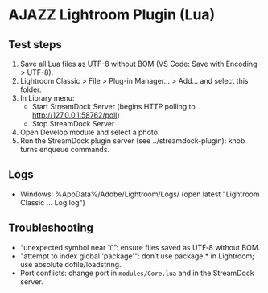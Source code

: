 # AJAZZ Lightroom Plugin (Lua)

## Test steps
1. Save all Lua files as UTF-8 without BOM (VS Code: Save with Encoding > UTF-8).
2. Lightroom Classic > File > Plug-in Manager… > Add… and select this folder.
3. In Library menu:
   - Start StreamDock Server (begins HTTP polling to http://127.0.0.1:58762/poll)
   - Stop StreamDock Server
4. Open Develop module and select a photo.
5. Run the StreamDock plugin server (see ../streamdock-plugin): knob turns enqueue commands.

## Logs
- Windows: %AppData%/Adobe/Lightroom/Logs/ (open latest "Lightroom Classic … Log.log")

## Troubleshooting
- “unexpected symbol near 'ï'”: ensure files saved as UTF‑8 without BOM.
- "attempt to index global 'package'": don’t use package.* in Lightroom; use absolute dofile/loadstring.
- Port conflicts: change port in `modules/Core.lua` and in the StreamDock server.
